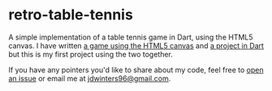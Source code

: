 # retro-table-tennis

A simple implementation of a table tennis game in Dart, using the HTML5 canvas.
I have written
[a game using the HTML5 canvas](https://jdw1996.github.io/touch-the-bees) and
[a project in Dart](https://jdw1996.github.io/pub-name-generator) but this is
my first project using the two together.

If you have any pointers you'd like to share about my code, feel free to
[open an issue](https://github.com/jdw1996/retro-table-tennis/issues/new) or
email me at [jdwinters96@gmail.com](mailto:jdwinters96@gmail.com).
